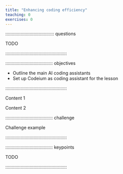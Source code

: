 ```yaml
---
title: "Enhancing coding efficiency"
teaching: 0
exercises: 0
---
```


:::::::::::::::::::::::::::::::::::::: questions 

TODO

::::::::::::::::::::::::::::::::::::::::::::::::

::::::::::::::::::::::::::::::::::::: objectives

- Outline the main AI coding assistants
- Set up Codeium as coding assistant for the lesson

::::::::::::::::::::::::::::::::::::::::::::::::

Content 1

Content 2

::::::::::::::::::::::::::::::::::::: challenge 

Challenge example

::::::::::::::::::::::::::::::::::::::::::::::::

::::::::::::::::::::::::::::::::::::: keypoints 

TODO

::::::::::::::::::::::::::::::::::::::::::::::::
